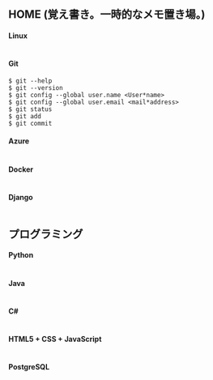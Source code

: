 ## HOME (覚え書き。一時的なメモ置き場。)
#### Linux
~~~
~~~
#### Git
~~~
$ git --help
$ git --version
$ git config --global user.name <User*name>
$ git config --global user.email <mail*address>
$ git status
$ git add
$ git commit
~~~
#### Azure
~~~
~~~
#### Docker
~~~
~~~
#### Django
~~~
~~~
## プログラミング
#### Python
~~~
~~~
#### Java
~~~
~~~
#### C#
~~~
~~~
#### HTML5 + CSS + JavaScript
~~~
~~~
#### PostgreSQL
~~~
~~~


